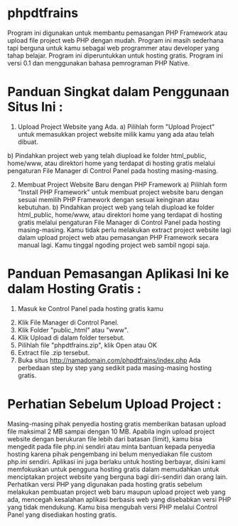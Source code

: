 # phpdtfrains
Program ini digunakan untuk membantu pemasangan PHP Framework atau upload file project web PHP dengan mudah. Program ini masih sederhana tapi berguna untuk kamu sebagai web programmer atau developer yang tahap belajar. Program ini diperuntukkan untuk hosting gratis. Program ini versi 0.1 dan menggunakan bahasa pemrograman PHP Native.

# Panduan Singkat dalam Penggunaan Situs Ini :
1. Upload Project Website yang Ada.
a) Pilihlah form "Upload Project" untuk memasukkan project website milik kamu yang ada atau telah dibuat.

b) Pindahkan project web yang telah diupload ke folder html_public, home/www, atau direktori home yang terdapat di hosting gratis melalui pengaturan File Manager di Control Panel pada hosting masing-masing.

2. Membuat Project Website Baru dengan PHP Framework
a) Pilihlah form "Install PHP Framework" untuk membuat project website baru dengan sesuai memilih PHP Framework dengan sesuai keinginan atau kebutuhan.
b) Pindahkan project web yang telah diupload ke folder html_public, home/www, atau direktori home yang terdapat di hosting gratis melalui pengaturan File Manager di Control Panel pada hosting masing-masing.
Kamu tidak perlu melakukan extract project website lagi dalam upload project web atau pemasangan PHP Framework secara manual lagi. Kamu tinggal ngoding project web sambil ngopi saja.

# Panduan Pemasangan Aplikasi Ini ke dalam Hosting Gratis :
1. Masuk ke Control Panel pada hosting gratis kamu</p>
2. Klik File Manager di Control Panel.
3. Klik Folder "public_html" atau "www".
4. Klik Upload di dalam folder tersebut.
5. Pilihlah file "phpdtfrains.zip", klik Open atau OK
6. Extract file .zip tersebut.
7. Buka situs http://namadomain.com/phpdtfrains/index.php
Ada perbedaan step by step yang sedikit pada masing-masing hosting gratis.

# Perhatian Sebelum Upload Project :
Masing-masing pihak penyedia hosting gratis memberikan batasan upload file maksimal 2 MB sampai dengan 10 MB. Apabila ingin upload project website dengan berukuran file lebih dari batasan (limit), kamu bisa mengedit pada file php.ini sendiri atau minta bantuan kepada penyedia hosting karena pihak pengembang ini belum menyediakan file custom php.ini sendiri.
Aplikasi ini juga berlaku untuk hosting berbayar, disini kami memfokuskan untuk pengguna hosting gratis dalam memudahkan untuk menciptakan project website yang berguna bagi diri-sendiri dan orang lain.
Perhatikan versi PHP yang digunakan pada hosting gratis sebelum melakukan pembuatan project web baru maupun upload project web yang ada, mencegah kesalahan aplikasi berbasis web yang disebabkan versi PHP yang tidak mendukung. Kamu bisa mengubah versi PHP melalui Control Panel yang disediakan hosting gratis.
